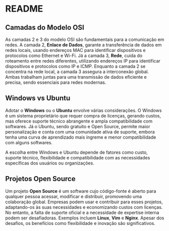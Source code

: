 # README

## Camadas do Modelo OSI

As camadas 2 e 3 do modelo OSI são fundamentais para a comunicação em redes. A camada 2, **Enlace de Dados**, garante a transferência de dados em redes locais, usando endereços MAC para identificar dispositivos e protocolos como Ethernet e Wi-Fi. Já a camada 3, **Rede**, cuida do roteamento entre redes diferentes, utilizando endereços IP para identificar dispositivos e protocolos como IP e ICMP. Enquanto a camada 2 se concentra na rede local, a camada 3 assegura a interconexão global. Ambas trabalham juntas para uma transmissão de dados eficiente e precisa, sendo essenciais para redes modernas.

## Windows vs Ubuntu

Adotar o **Windows** ou o **Ubuntu** envolve várias considerações. O Windows é um sistema proprietário que requer compra de licenças, gerando custos, mas oferece suporte técnico abrangente e ampla compatibilidade com softwares. Já o Ubuntu, sendo gratuito e Open Source, permite maior personalização e conta com uma comunidade ativa de suporte, embora tenha uma curva de aprendizado mais íngreme e menor compatibilidade com alguns softwares.

A escolha entre Windows e Ubuntu depende de fatores como custo, suporte técnico, flexibilidade e compatibilidade com as necessidades específicas dos usuários ou organizações.

## Projetos Open Source

Um projeto **Open Source** é um software cujo código-fonte é aberto para qualquer pessoa acessar, modificar e distribuir, promovendo uma colaboração global. Empresas podem usar e contribuir para esses projetos, adaptando-os às suas necessidades e economizando custos com licenças. No entanto, a falta de suporte oficial e a necessidade de expertise interna podem ser desafiadoras. Exemplos incluem **Linux**, **Vim** e **Nginx**. Apesar dos desafios, os benefícios como flexibilidade e inovação são significativos.
